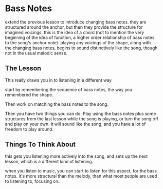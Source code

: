 # Bass Notes

extend the previous lesson to introduce changing bass notes. they are structured around the anchor, but then they provide the structure for imagined voicings. this is the idea of a chord (not to mention the very beginning of the idea of function, a higher order relationship of bass notes to the song's anchor note). playing any voicings of the shape, along with the changing bass notes, begins to sound distinctively like the song, though not in the usual melodic sense.



## The Lesson

This really draws you in to listening in a different way

start by remembering the sequence of bass notes, the way you remembered the shape.

Then work on matching the bass notes to the song.

Then you have two things you can do: Play using the bass notes plus some structures from the last lesson while the song is playing, or turn the song off and play on your own. it will sound like the song, and you have a lot of freedom to play around.


## Things To Think About

this gets you listening more actively into the song, and sets up the next lesson, which is a different kind of listening.

when you listen to music, you can start to listen for this aspect, for the bass notes. It's more structural than the melody, than what most people are used to listening to, focusing on.
